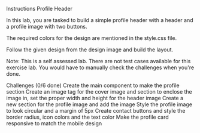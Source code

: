 Instructions
Profile Header

In this lab, you are tasked to build a simple profile header with a header and a profile image with two buttons.

The required colors for the design are mentioned in the style.css file.

Follow the given design from the design image and build the layout.

Note: This is a self assessed lab. There are not test cases available for this exercise lab. You would have to manually check the challenges when you're done.

Challenges (0/6 done)
Create the main component to make the profile section
Create an image tag for the cover image and section to enclose the image in, set the proper width and height for the header image
Create a new section for the profile image and add the image
Style the profile image to look circular and a margin of 5px
Create contact buttons and style the border radius, icon colors and the text color
Make the profile card responsive to match the mobile design